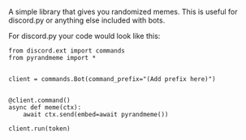 A simple library that gives you randomized memes. This is useful for discord.py or anything else included with bots.

For discord.py your code would look like this:

```
from discord.ext import commands
from pyrandmeme import *


client = commands.Bot(command_prefix="(Add prefix here)")


@client.command()
async def meme(ctx):
    await ctx.send(embed=await pyrandmeme())

client.run(token)
```
